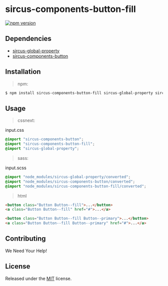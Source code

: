 # sircus-components-button-fill

[![npm version](https://img.shields.io/npm/v/sircus-components-button-fill.svg?style=flat)](https://www.npmjs.com/package/sircus-components-button-fill)

## Dependencies
- [sircus-global-property](https://github.com/sircus/global-property)
- [sircus-components-button](https://github.com/sircus/components-button)


## Installation

> npm:

```bash
$ npm install sircus-components-button-fill sircus-global-property sircus-components-button
```

## Usage

> cssnext:

input.css
```css
@import "sircus-components-button";
@import "sircus-components-button-fill";
@import "sircus-global-property";
```

> sass:

input.scss
```scss
@import "node_modules/sircus-global-property/converted";
@import "node_modules/sircus-components-button/converted";
@import "node_modules/sircus-components-button-fill/converted";
```


> html

```html
<button class="Button Button--fill">...</button>
<a class="Button Button--fill" href="#">...</a>

<button class="Button Button--fill Button--primary">...</button>
<a class="Button Button--fill Button--primary" href="#">...</a>

```


## Contributing

We Need Your Help!


## License
Released under the [MIT](https://github.com/sircus/license/blob/master/LICENSE) license.

